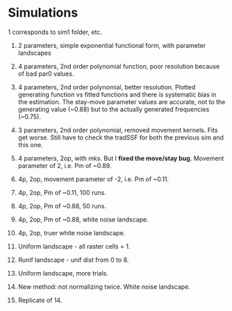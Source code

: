 # Simulations

1 corresponds to sim1 folder, etc.

1. 2 parameters, simple exponential functional form, with parameter landscapes

2. 4 parameters, 2nd order polynomial function, poor resolution because of bad par0 values.

3. 4 parameters, 2nd order polynomial, better resolution. Plotted generating function vs fitted functions and there is systematic bias in the estimation. The stay-move parameter values are accurate, not to the generating value (~0.88) but to the actually generated frequencies (~0.75).

4. 3 parameters, 2nd order polynomial, removed movement kernels. Fits get worse. Still have to check the tradSSF for both the previous sim and this one.

5. 4 parameters, 2op, with mks. But I **fixed the move/stay bug**. Movement parameter of 2, i.e. Pm of ~0.89.

6. 4p, 2op, movement parameter of -2, i.e. Pm of ~0.11.

7. 4p, 2op, Pm of ~0.11, 100 runs.

8. 4p, 2op, Pm of ~0.88, 50 runs.

9. 4p, 2op, Pm of ~0.88, white noise landscape.

10. 4p, 2op, truer white noise landscape.

11. Uniform landscape - all raster cells = 1.

12. Runif landscape - unif dist from 0 to 8.

13. Uniform landscape, more trials.

14. New method: not normalizing twice. White noise landscape.

15. Replicate of 14.

